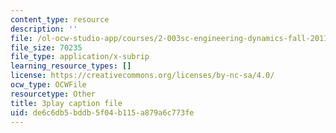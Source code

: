 ```yaml
---
content_type: resource
description: ''
file: /ol-ocw-studio-app/courses/2-003sc-engineering-dynamics-fall-2011/de6c6db5bddb5f04b115a879a6c773fe_lFedznDnPZc.vtt
file_size: 70235
file_type: application/x-subrip
learning_resource_types: []
license: https://creativecommons.org/licenses/by-nc-sa/4.0/
ocw_type: OCWFile
resourcetype: Other
title: 3play caption file
uid: de6c6db5-bddb-5f04-b115-a879a6c773fe
---
```

